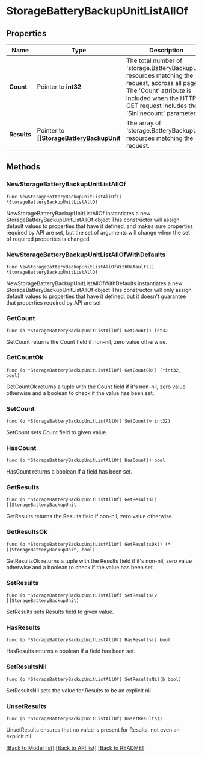 # StorageBatteryBackupUnitListAllOf

## Properties

Name | Type | Description | Notes
------------ | ------------- | ------------- | -------------
**Count** | Pointer to **int32** | The total number of &#39;storage.BatteryBackupUnit&#39; resources matching the request, accross all pages. The &#39;Count&#39; attribute is included when the HTTP GET request includes the &#39;$inlinecount&#39; parameter. | [optional] 
**Results** | Pointer to [**[]StorageBatteryBackupUnit**](StorageBatteryBackupUnit.md) | The array of &#39;storage.BatteryBackupUnit&#39; resources matching the request. | [optional] 

## Methods

### NewStorageBatteryBackupUnitListAllOf

`func NewStorageBatteryBackupUnitListAllOf() *StorageBatteryBackupUnitListAllOf`

NewStorageBatteryBackupUnitListAllOf instantiates a new StorageBatteryBackupUnitListAllOf object
This constructor will assign default values to properties that have it defined,
and makes sure properties required by API are set, but the set of arguments
will change when the set of required properties is changed

### NewStorageBatteryBackupUnitListAllOfWithDefaults

`func NewStorageBatteryBackupUnitListAllOfWithDefaults() *StorageBatteryBackupUnitListAllOf`

NewStorageBatteryBackupUnitListAllOfWithDefaults instantiates a new StorageBatteryBackupUnitListAllOf object
This constructor will only assign default values to properties that have it defined,
but it doesn't guarantee that properties required by API are set

### GetCount

`func (o *StorageBatteryBackupUnitListAllOf) GetCount() int32`

GetCount returns the Count field if non-nil, zero value otherwise.

### GetCountOk

`func (o *StorageBatteryBackupUnitListAllOf) GetCountOk() (*int32, bool)`

GetCountOk returns a tuple with the Count field if it's non-nil, zero value otherwise
and a boolean to check if the value has been set.

### SetCount

`func (o *StorageBatteryBackupUnitListAllOf) SetCount(v int32)`

SetCount sets Count field to given value.

### HasCount

`func (o *StorageBatteryBackupUnitListAllOf) HasCount() bool`

HasCount returns a boolean if a field has been set.

### GetResults

`func (o *StorageBatteryBackupUnitListAllOf) GetResults() []StorageBatteryBackupUnit`

GetResults returns the Results field if non-nil, zero value otherwise.

### GetResultsOk

`func (o *StorageBatteryBackupUnitListAllOf) GetResultsOk() (*[]StorageBatteryBackupUnit, bool)`

GetResultsOk returns a tuple with the Results field if it's non-nil, zero value otherwise
and a boolean to check if the value has been set.

### SetResults

`func (o *StorageBatteryBackupUnitListAllOf) SetResults(v []StorageBatteryBackupUnit)`

SetResults sets Results field to given value.

### HasResults

`func (o *StorageBatteryBackupUnitListAllOf) HasResults() bool`

HasResults returns a boolean if a field has been set.

### SetResultsNil

`func (o *StorageBatteryBackupUnitListAllOf) SetResultsNil(b bool)`

 SetResultsNil sets the value for Results to be an explicit nil

### UnsetResults
`func (o *StorageBatteryBackupUnitListAllOf) UnsetResults()`

UnsetResults ensures that no value is present for Results, not even an explicit nil

[[Back to Model list]](../README.md#documentation-for-models) [[Back to API list]](../README.md#documentation-for-api-endpoints) [[Back to README]](../README.md)


